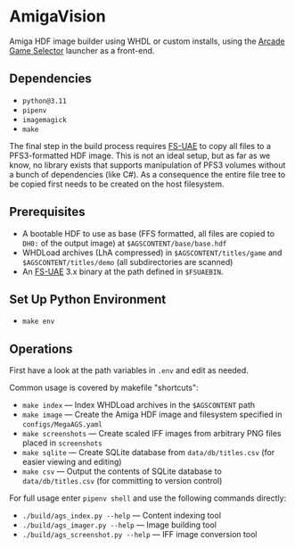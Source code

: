 # AmigaVision

Amiga HDF image builder using WHDL or custom installs, using the [Arcade Game Selector] launcher as a front-end.

## Dependencies
- `python@3.11`
- `pipenv`
- `imagemagick`
- `make`

The final step in the build process requires [FS-UAE](https://fs-uae.net) to copy all files to a PFS3-formatted HDF image. This is not an ideal setup, but as far as we know, no library exists that supports manipulation of PFS3 volumes without a bunch of dependencies (like C#). As a consequence the entire file tree to be copied first needs to be created on the host filesystem.

## Prerequisites
- A bootable HDF to use as base (FFS formatted, all files are copied to `DH0:` of the output image) at `$AGSCONTENT/base/base.hdf`
- WHDLoad archives (LhA compressed) in `$AGSCONTENT/titles/game` and `$AGSCONTENT/titles/demo` (all subdirectories are scanned)
- An [FS-UAE](https://fs-uae.net) 3.x binary at the path defined in `$FSUAEBIN`. 

## Set Up Python Environment
- `make env`

## Operations

First have a look at the path variables in `.env` and edit as needed.

Common usage is covered by makefile "shortcuts":

- `make index` — Index WHDLoad archives in the `$AGSCONTENT` path
- `make image` — Create the Amiga HDF image and filesystem specified in `configs/MegaAGS.yaml`
- `make screenshots` — Create scaled IFF images from arbitrary PNG files placed in `screenshots` 
- `make sqlite` — Create SQLite database from `data/db/titles.csv` (for easier viewing and editing)
- `make csv` — Output the contents of SQLite database to `data/db/titles.csv` (for committing to version control)

For full usage enter `pipenv shell` and use the following commands directly:

- `./build/ags_index.py --help` — Content indexing tool
- `./build/ags_imager.py --help` — Image building tool
- `./build/ags_screenshot.py --help` — IFF image conversion tool



[Arcade Game Selector]:https://github.com/MagerValp/ArcadeGameSelector
